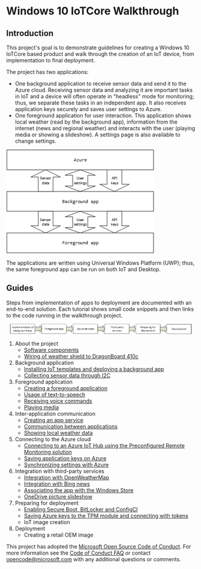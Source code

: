 
# Windows 10 IoTCore Walkthrough

## Introduction

This project's goal is to demonstrate guidelines for creating a Windows 10 IoTCore based product and walk through the creation of an IoT device, from implementation to final deployment.

The project has two applications:

* One background application to receive sensor data and send it to the Azure cloud. Receiving sensor data and analyzing it are important tasks in IoT and a device will often operate in "headless" mode for monitoring; thus, we separate these tasks in an independent app. It also receives application keys securely and saves user settings to Azure.
* One foreground application for user interaction. This application shows local weather (read by the background app), information from the internet (news and regional weather) and interacts with the user (playing media or showing a slideshow). A settings page is also available to change settings.

![App communication](AppCommunication.png)

The applications are written using Universal Windows Platform (UWP); thus, the same foreground app can be run on both IoT and Desktop.

## Guides

Steps from implementation of apps to deployment are documented with an end-to-end solution. Each tutorial shows small code snippets and then links to the code running in the walkthrough project.

![Sections](Sections.png)

1. About the project
    * [Software components](SoftwareComponents.md)
    * [Wiring of weather shield to DragonBoard 410c](Wiring/README.md)
2. Background application
    * [Installing IoT templates and deploying a background app](Background/Installation/README.md)
    * [Collecting sensor data through I2C](Background/Sensing/README.md)
3. Foreground application
    * [Creating a foreground application](Foreground/Creating/README.md)
    * [Usage of text-to-speech](Speech/TextToSpeech/README.md)
    * [Receiving voice commands](Speech/VoiceCommands/README.md)
    * [Playing media](Foreground/MediaPlayer/README.md)
4. Inter-application communication
    * [Creating an app service](AppService/Creation/README.md)
    * [Communication between applications](AppService/Communication/README.md)
    * [Showing local weather data](AppService/ShowingWeatherData/README.md)
5. Connecting to the Azure cloud
    * [Connecting to an Azure IoT Hub using the Preconfigured Remote Monitoring solution](Azure/IoTHubPreconfiguredSolution/README.md)
    * [Saving application keys on Azure](Azure/DeviceTwin/DesiredProperties/README.md)
    * [Synchronizing settings with Azure](Azure/DeviceTwin/ReportedProperties/README.md)
6. Integration with third-party services
    * [Integration with OpenWeatherMap](Integrations/OpenWeatherMap/README.md)
    * [Integration with Bing news](Integrations/BingNews/README.md)
    * [Associating the app with the Windows Store](StoreDeployment/README.md)
    * [OneDrive picture slideshow](Integrations/OneDrive/README.md)
7. Preparing for deployment
    * [Enabling Secure Boot, BitLocker and ConfigCI](Security/README.md)
    * [Saving Azure keys to the TPM module and connecting with tokens](Security/TPM/README.md)
    * IoT image creation
8. Deployment
    * Creating a retail OEM image


This project has adopted the [Microsoft Open Source Code of Conduct](https://opensource.microsoft.com/codeofconduct/). For more information see the [Code of Conduct FAQ](https://opensource.microsoft.com/codeofconduct/faq/) or contact [opencode@microsoft.com](mailto:opencode@microsoft.com) with any additional questions or comments.
